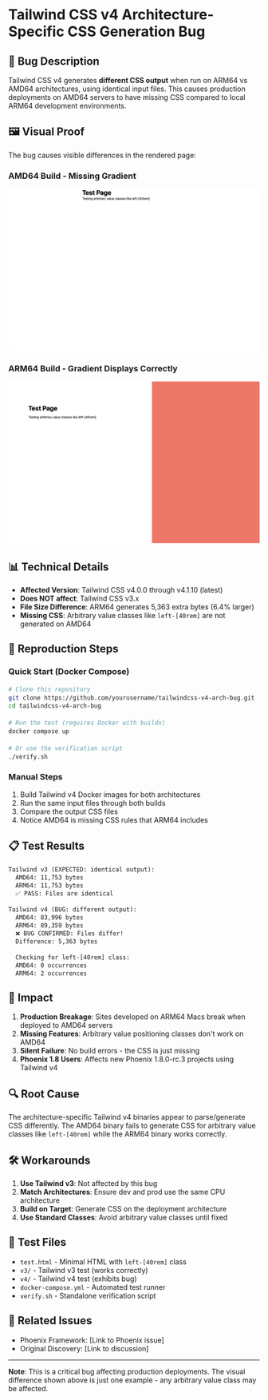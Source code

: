 # Tailwind CSS v4 Architecture-Specific CSS Generation Bug

## 🐛 Bug Description

Tailwind CSS v4 generates **different CSS output** when run on ARM64 vs AMD64 architectures, using identical input files. This causes production deployments on AMD64 servers to have missing CSS compared to local ARM64 development environments.

## 🖼️ Visual Proof

The bug causes visible differences in the rendered page:

### AMD64 Build - Missing Gradient
![AMD64 - No gradient visible](screenshots/v4-amd64.png)

### ARM64 Build - Gradient Displays Correctly
![ARM64 - Gradient visible](screenshots/v4-arm64.png)

## 📊 Technical Details

- **Affected Version**: Tailwind CSS v4.0.0 through v4.1.10 (latest)
- **Does NOT affect**: Tailwind CSS v3.x
- **File Size Difference**: ARM64 generates 5,363 extra bytes (6.4% larger)
- **Missing CSS**: Arbitrary value classes like `left-[40rem]` are not generated on AMD64

## 🔄 Reproduction Steps

### Quick Start (Docker Compose)
```bash
# Clone this repository
git clone https://github.com/yourusername/tailwindcss-v4-arch-bug.git
cd tailwindcss-v4-arch-bug

# Run the test (requires Docker with buildx)
docker compose up

# Or use the verification script
./verify.sh
```

### Manual Steps
1. Build Tailwind v4 Docker images for both architectures
2. Run the same input files through both builds
3. Compare the output CSS files
4. Notice AMD64 is missing CSS rules that ARM64 includes

## 📋 Test Results

```
Tailwind v3 (EXPECTED: identical output):
  AMD64: 11,753 bytes
  ARM64: 11,753 bytes
  ✅ PASS: Files are identical

Tailwind v4 (BUG: different output):
  AMD64: 83,996 bytes
  ARM64: 89,359 bytes
  ❌ BUG CONFIRMED: Files differ!
  Difference: 5,363 bytes
  
  Checking for left-[40rem] class:
  AMD64: 0 occurrences
  ARM64: 2 occurrences
```

## 🎯 Impact

1. **Production Breakage**: Sites developed on ARM64 Macs break when deployed to AMD64 servers
2. **Missing Features**: Arbitrary value positioning classes don't work on AMD64
3. **Silent Failure**: No build errors - the CSS is just missing
4. **Phoenix 1.8 Users**: Affects new Phoenix 1.8.0-rc.3 projects using Tailwind v4

## 🔍 Root Cause

The architecture-specific Tailwind v4 binaries appear to parse/generate CSS differently. The AMD64 binary fails to generate CSS for arbitrary value classes like `left-[40rem]` while the ARM64 binary works correctly.

## 🛠️ Workarounds

1. **Use Tailwind v3**: Not affected by this bug
2. **Match Architectures**: Ensure dev and prod use the same CPU architecture
3. **Build on Target**: Generate CSS on the deployment architecture
4. **Use Standard Classes**: Avoid arbitrary value classes until fixed

## 📝 Test Files

- `test.html` - Minimal HTML with `left-[40rem]` class
- `v3/` - Tailwind v3 test (works correctly)
- `v4/` - Tailwind v4 test (exhibits bug)
- `docker-compose.yml` - Automated test runner
- `verify.sh` - Standalone verification script

## 🔗 Related Issues

- Phoenix Framework: [Link to Phoenix issue]
- Original Discovery: [Link to discussion]

---

**Note**: This is a critical bug affecting production deployments. The visual difference shown above is just one example - any arbitrary value class may be affected.